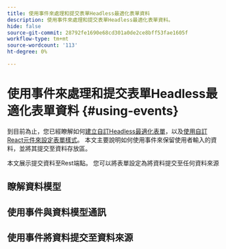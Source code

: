 ```yaml
---
title: 使用事件來處理和提交表單Headless最適化表單資料
description: 使用事件來處理和提交表單Headless最適化表單資料。
hide: false
source-git-commit: 28792fe1690e68cd301a0de2ce8bff53fae1605f
workflow-type: tm+mt
source-wordcount: '113'
ht-degree: 0%

---
```



# 使用事件來處理和提交表單Headless最適化表單資料 {#using-events}

到目前為止，您已經瞭解如何[建立自訂Headless最適化表單](create-and-publish-a-headless-form.md)，以及[使用自訂React元件來設定表單樣式](use-google-material-ui-react-components-to-render-a-headless-form.md)。 本文主要說明如何使用事件來保留使用者輸入的資料，並將其提交至資料存放區。

本文展示提交資料至Rest端點。 您可以將表單設定為將資料提交至任何資料來源

## 瞭解資料模型



## 使用事件與資料模型通訊

## 使用事件將資料提交至資料來源

